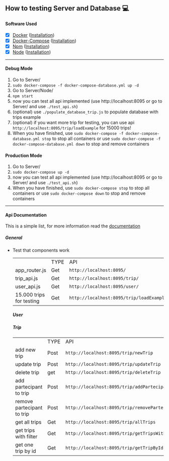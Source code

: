 ## How to testing Server and Database :computer:

#### Software Used
- [X] [Docker](https://docs.docker.com/) ([Installation](https://docs.docker.com/install/linux/docker-ce/ubuntu/))
- [X] [Docker-Compose](https://docs.docker.com/compose/) ([Installation](https://docs.docker.com/compose/install/))
- [X] [Npm](https://www.npmjs.com/)  ([Installation](https://www.npmjs.com/get-npm))
- [X] [Node](https://nodejs.org/en/about/) ([Installation](https://www.npmjs.com/get-npm))

***

#### Debug Mode

1. Go to Server/
2. ``` sudo docker-compose -f docker-compose-database.yml up -d ```
3. Go to Server/Node/
4. ``` npm start ```
5. now you can test all api implemented (use http://localhost:8095 or go to Server/ and use ``` ./test_api.sh ```)
6. (optional) use ```./populate_database_trip.js``` to populate database with trips example
7. (optional) if you want more trip for testing, you can use api ```http://localhost:8095/trip/loadExample``` for 15000 trips!
8. When you have finished, use ```sudo docker-compose -f docker-compose-database.yml stop``` to stop all containers or use ```sudo docker-compose -f docker-compose-database.yml down``` to stop and remove containers


#### Production Mode

1. Go to Server/
2. ``` sudo docker-compose up -d ```
3. now you can test all api implemented (use http://localhost:8095 or go to Server/ and use ``` ./test_api.sh ```)
4. When you have finished, use ```sudo docker-compose stop``` to stop all containers or use ```sudo docker-compose down``` to stop and remove containers

***

#### Api Documentation

This is a simple list, for more information read the [documentation]()

##### General
- Test that components work

  <table style="width:100%">
  <tr>
    <td></td>
    <td>TYPE</td>
    <td>API</td>
  </tr>
  <tr>
    <td>app_router.js</td>
    <td>Get</td>
    <td><code>http://localhost:8095/</code></td> 
  </tr>
  <tr>
    <td>trip_api.js</td>
    <td>Get</td>
    <td><code>http://localhost:8095/trip/</code></td> 
  </tr>
   <tr>
    <td>user_api.js</td>
     <td>Get</td>
     <td><code>http://localhost:8095/user/</code></td> 
  </tr>
  <tr>
    <td>15.000 trips for testing</td>
     <td>Get</td>
     <td><code>http://localhost:8095/trip/loadExample</code></td> 
  </tr>
</table>

##### User

##### Trip

<table style="width:100%">
  <tr>
    <td></td>
    <td>TYPE</td>
    <td>API</td>
  </tr>
  <tr>
    <td>add new trip</td>
    <td>Post</td>
    <td><code>http://localhost:8095/trip/newTrip</code></td> 
  </tr>
  <tr>
    <td>update trip</td>
    <td>Post</td>
    <td><code>http://localhost:8095/trip/updateTrip</code></td> 
  </tr>
  <tr>
    <td>delete trip</td>
    <td>get</td>
    <td><code>http://localhost:8095/trip/deleteTrip</code></td> 
  </tr>
  <tr>
    <tr>
    <td>add partecipant to trip</td>
    <td>Post</td>
    <td><code>http://localhost:8095/trip/addPartecipant</code></td> 
  </tr>
  <tr>
    <td>remove partecipant to trip</td>
    <td>Post</td>
    <td><code>http://localhost:8095/trip/removePartecipant</code></td> 
  </tr>
  <tr>
    <td>get all trips</td>
    <td>Get</td>
    <td><code>http://localhost:8095/trip/allTrips</code></td> 
  </tr>
  <tr>
    <td>get trips with filter</td>
    <td>Get</td>
    <td><code>http://localhost:8095/trip/getTripsWithFilter</code></td> 
  </tr>
  <tr>
    <td>get one trip by id</td>
    <td>Get</td>
    <td><code>http://localhost:8095/trip/getTripById</code></td> 
  </tr>
</table>

